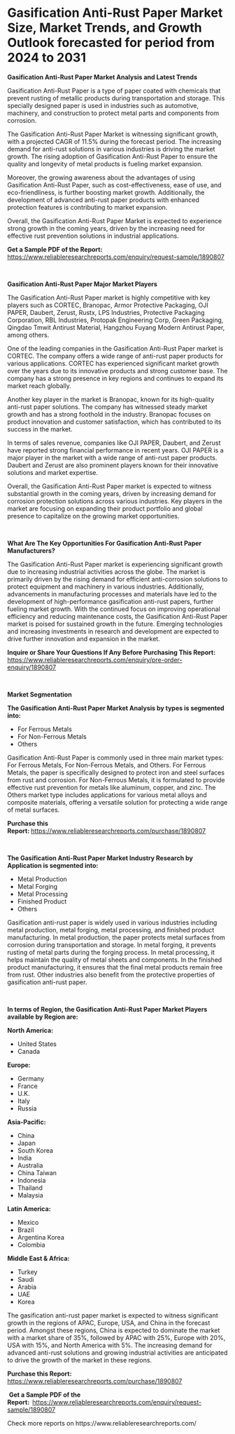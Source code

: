 <p><h1>Gasification Anti-Rust Paper Market Size, Market Trends, and Growth Outlook forecasted for period from 2024 to 2031</h1></p><p><strong>Gasification Anti-Rust Paper Market Analysis and Latest Trends</strong></p>
<p><p>Gasification Anti-Rust Paper is a type of paper coated with chemicals that prevent rusting of metallic products during transportation and storage. This specially designed paper is used in industries such as automotive, machinery, and construction to protect metal parts and components from corrosion.</p><p>The Gasification Anti-Rust Paper Market is witnessing significant growth, with a projected CAGR of 11.5% during the forecast period. The increasing demand for anti-rust solutions in various industries is driving the market growth. The rising adoption of Gasification Anti-Rust Paper to ensure the quality and longevity of metal products is fueling market expansion.</p><p>Moreover, the growing awareness about the advantages of using Gasification Anti-Rust Paper, such as cost-effectiveness, ease of use, and eco-friendliness, is further boosting market growth. Additionally, the development of advanced anti-rust paper products with enhanced protection features is contributing to market expansion.</p><p>Overall, the Gasification Anti-Rust Paper Market is expected to experience strong growth in the coming years, driven by the increasing need for effective rust prevention solutions in industrial applications.</p></p>
<p><strong>Get a Sample PDF of the Report:&nbsp;</strong> <a href="https://www.reliableresearchreports.com/enquiry/request-sample/1890807">https://www.reliableresearchreports.com/enquiry/request-sample/1890807</a></p>
<p>&nbsp;</p>
<p><strong>Gasification Anti-Rust Paper Major Market Players</strong></p>
<p><p>The Gasification Anti-Rust Paper market is highly competitive with key players such as CORTEC, Branopac, Armor Protective Packaging, OJI PAPER, Daubert, Zerust, Rustx, LPS Industries, Protective Packaging Corporation, RBL Industries, Protopak Engineering Corp, Green Packaging, Qingdao Tmwit Antirust Material, Hangzhou Fuyang Modern Antirust Paper, among others.</p><p>One of the leading companies in the Gasification Anti-Rust Paper market is CORTEC. The company offers a wide range of anti-rust paper products for various applications. CORTEC has experienced significant market growth over the years due to its innovative products and strong customer base. The company has a strong presence in key regions and continues to expand its market reach globally.</p><p>Another key player in the market is Branopac, known for its high-quality anti-rust paper solutions. The company has witnessed steady market growth and has a strong foothold in the industry. Branopac focuses on product innovation and customer satisfaction, which has contributed to its success in the market.</p><p>In terms of sales revenue, companies like OJI PAPER, Daubert, and Zerust have reported strong financial performance in recent years. OJI PAPER is a major player in the market with a wide range of anti-rust paper products. Daubert and Zerust are also prominent players known for their innovative solutions and market expertise.</p><p>Overall, the Gasification Anti-Rust Paper market is expected to witness substantial growth in the coming years, driven by increasing demand for corrosion protection solutions across various industries. Key players in the market are focusing on expanding their product portfolio and global presence to capitalize on the growing market opportunities.</p></p>
<p>&nbsp;</p>
<p><strong>What Are The Key Opportunities For Gasification Anti-Rust Paper Manufacturers?</strong></p>
<p><p>The Gasification Anti-Rust Paper market is experiencing significant growth due to increasing industrial activities across the globe. The market is primarily driven by the rising demand for efficient anti-corrosion solutions to protect equipment and machinery in various industries. Additionally, advancements in manufacturing processes and materials have led to the development of high-performance gasification anti-rust papers, further fueling market growth. With the continued focus on improving operational efficiency and reducing maintenance costs, the Gasification Anti-Rust Paper market is poised for sustained growth in the future. Emerging technologies and increasing investments in research and development are expected to drive further innovation and expansion in the market.</p></p>
<p><strong>Inquire or Share Your Questions If Any Before Purchasing This Report:</strong> <a href="https://www.reliableresearchreports.com/enquiry/pre-order-enquiry/1890807">https://www.reliableresearchreports.com/enquiry/pre-order-enquiry/1890807</a></p>
<p>&nbsp;</p>
<p><strong>Market Segmentation</strong></p>
<p><strong>The Gasification Anti-Rust Paper Market Analysis by types is segmented into:</strong></p>
<p><ul><li>For Ferrous Metals</li><li>For Non-Ferrous Metals</li><li>Others</li></ul></p>
<p><p>Gasification Anti-Rust Paper is commonly used in three main market types: For Ferrous Metals, For Non-Ferrous Metals, and Others. For Ferrous Metals, the paper is specifically designed to protect iron and steel surfaces from rust and corrosion. For Non-Ferrous Metals, it is formulated to provide effective rust prevention for metals like aluminum, copper, and zinc. The Others market type includes applications for various metal alloys and composite materials, offering a versatile solution for protecting a wide range of metal surfaces.</p></p>
<p><strong>Purchase this Report:&nbsp;</strong><a href="https://www.reliableresearchreports.com/purchase/1890807">https://www.reliableresearchreports.com/purchase/1890807</a></p>
<p>&nbsp;</p>
<p><strong>The Gasification Anti-Rust Paper Market Industry Research by Application is segmented into:</strong></p>
<p><ul><li>Metal Production</li><li>Metal Forging</li><li>Metal Processing</li><li>Finished Product</li><li>Others</li></ul></p>
<p><p>Gasification anti-rust paper is widely used in various industries including metal production, metal forging, metal processing, and finished product manufacturing. In metal production, the paper protects metal surfaces from corrosion during transportation and storage. In metal forging, it prevents rusting of metal parts during the forging process. In metal processing, it helps maintain the quality of metal sheets and components. In the finished product manufacturing, it ensures that the final metal products remain free from rust. Other industries also benefit from the protective properties of gasification anti-rust paper.</p></p>
<p>&nbsp;</p>
<p><strong>In terms of Region, the Gasification Anti-Rust Paper Market Players available by Region are:</strong></p>
<p>
    <p> <strong> North America: </strong>
        <ul>
            <li>United States</li>
            <li>Canada</li>
        </ul>
        </p> 
    <p> <strong> Europe: </strong>
        <ul>
            <li>Germany</li>
            <li>France</li>
            <li>U.K.</li>
            <li>Italy</li>
            <li>Russia</li>
        </ul>
        </p> 
    <p> <strong> Asia-Pacific: </strong>
        <ul>
            <li>China</li>
            <li>Japan</li>
            <li>South Korea</li>
            <li>India</li>
            <li>Australia</li>
            <li>China Taiwan</li>
            <li>Indonesia</li>
            <li>Thailand</li>
            <li>Malaysia</li>
        </ul>
        </p> 
    <p> <strong> Latin America: </strong>
        <ul>
            <li>Mexico</li>
            <li>Brazil</li>
            <li>Argentina Korea</li>
            <li>Colombia</li>
        </ul>
        </p> 
    <p> <strong> Middle East & Africa: </strong>
        <ul>
            <li>Turkey</li>
            <li>Saudi</li>
            <li>Arabia</li>
            <li>UAE</li>
            <li>Korea</li>
        </ul>
    </p>
    </p>
<p><p>The gasification anti-rust paper market is expected to witness significant growth in the regions of APAC, Europe, USA, and China in the forecast period. Amongst these regions, China is expected to dominate the market with a market share of 35%, followed by APAC with 25%, Europe with 20%, USA with 15%, and North America with 5%. The increasing demand for advanced anti-rust solutions and growing industrial activities are anticipated to drive the growth of the market in these regions.</p></p>
<p><strong>Purchase this Report: </strong><a href="https://www.reliableresearchreports.com/purchase/1890807">https://www.reliableresearchreports.com/purchase/1890807</a></p>
<p>&nbsp;<strong>Get a Sample PDF of the Report:&nbsp;&nbsp;</strong><a href="https://www.reliableresearchreports.com/enquiry/request-sample/1890807">https://www.reliableresearchreports.com/enquiry/request-sample/1890807</a></p>
<p><strong></strong></p>
<p>Check more reports on https://www.reliableresearchreports.com/</p>